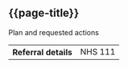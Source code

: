 ## {{page-title}}


<div class="section-entry-block">
    <div class="section-entry-heading">
        Plan and requested actions
    </div>
    <table width="100%">
      <tbody>
        <tr>
          <th>Referral details</th>
          <td>NHS 111</td>
        </tr>
      </tbody>
    </table>
</div>
      